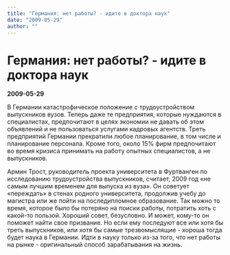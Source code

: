 ```yaml
---
title: "Германия: нет работы? - идите в доктора наук"
date: "2009-05-29"
author: ""
---
```


# Германия: нет работы? - идите в доктора наук

**2009-05-29** 

В Германии катастрофическое положение с трудоустройством выпускников вузов. Теперь даже те предприятия, которые нуждаются в специалистах, предпочитают в целях экономии не давать об этом объявлений и не пользоваться услугами кадровых агентств. Треть предприятий Германии прекратили любое планирование, в том числе и планирование персонала. Кроме того, около 15% фирм предпочитают во время кризиса принимать на работу опытных специалистов, а не выпускников.

Армин Трост, руководитель проекта университета в Фуртванген по исследованию трудоустройства выпускников, считает, 2009 год «не самым лучшим временем для выпуска из вуза». Он советует «переждать» в стенах родного университета, продолжив учебу до магистра или же пойти на последипломное образование. Так можно то время, которое было бы потеряно на поиски работы, потратить хоть с какой-то пользой. Хороший совет, безусловно. И может, кому-то он поможет найти свое призвание. Но если ему последуют все или хотя бы треть выпускников, или хотя бы самые трезвомыслящие - хороша тогда будет наука в Германии. Идти в науку только из-за того, что нет работы на рынке - оригинальный способ зарабатывания на жизнь.